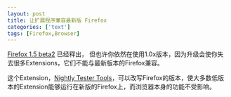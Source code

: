 ```yaml
---
layout: post
title: 让扩展程序兼容最新版 Firefox
categories: ['text']
tags: [Firefox,Browser]
---
```


[Firefox 1.5 beta2](http://www.mozilla.org/products/firefox/releases/1.5beta2.html) 已经释出， 但也许你依然在使用1.0x版本，因为升级会使你失去很多Extensions，它们不能与最新版本的Firefox兼容。

这个Extension，[Nightly Tester Tools](http://users.blueprintit.co.uk/%7Edave/web/firefox/buildid/nightly.html)，可以改写Firefox的版本，使大多数低版本的Extension能够运行在新版的Firefox上，而浏览器本身的功能不受影响。